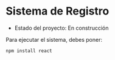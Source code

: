 <h1> Sistema de Registro </h1>

- Estado del proyecto: En construcción

Para ejecutar el sistema, debes poner: 

```npm install react```
